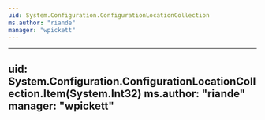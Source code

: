 ```yaml
---
uid: System.Configuration.ConfigurationLocationCollection
ms.author: "riande"
manager: "wpickett"
---
```


---
uid: System.Configuration.ConfigurationLocationCollection.Item(System.Int32)
ms.author: "riande"
manager: "wpickett"
---
